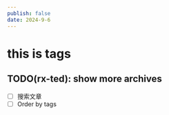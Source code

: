 ```yaml
---
publish: false
date: 2024-9-6
---
```

# this is tags

## TODO(rx-ted): show more archives

- [ ] 搜索文章
- [ ] Order by tags
